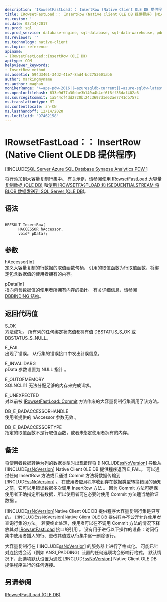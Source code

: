 ```yaml
---
description: 'IRowsetFastLoad：： InsertRow (Native Client OLE DB 提供程序) '
title: IRowsetFastLoad：： InsertRow (Native Client OLE DB 提供程序) |Microsoft Docs
ms.custom: ''
ms.date: 03/14/2017
ms.prod: sql
ms.prod_service: database-engine, sql-database, sql-data-warehouse, pdw
ms.reviewer: ''
ms.technology: native-client
ms.topic: reference
apiname:
- IRowsetFastLoad::InsertRow (OLE DB)
apitype: COM
helpviewer_keywords:
- InsertRow method
ms.assetid: 594d3461-34d2-41e7-8ad4-bd2753601ab6
author: markingmyname
ms.author: maghan
monikerRange: '>=aps-pdw-2016||=azuresqldb-current||=azure-sqldw-latest||>=sql-server-2016||>=sql-server-linux-2017||=azuresqldb-mi-current'
ms.openlocfilehash: 633e9d77a30dae3b140a4b4cf6f8ff36daf402a6
ms.sourcegitcommit: 1a544cf4dd2720b124c3697d1e62ae7741db757c
ms.translationtype: MT
ms.contentlocale: zh-CN
ms.lasthandoff: 12/14/2020
ms.locfileid: "97462158"
---
```

# <a name="irowsetfastloadinsertrow-native-client-ole-db-provider"></a>IRowsetFastLoad：： InsertRow (Native Client OLE DB 提供程序) 
[!INCLUDE[SQL Server Azure SQL Database Synapse Analytics PDW ](../../includes/applies-to-version/sql-asdb-asdbmi-asa-pdw.md)]

  将行添加到大容量复制行集中。 有关示例，请参阅[使用 IRowsetFastLoad 大容量复制数据 (OLE DB)](../../relational-databases/native-client-ole-db-how-to/bulk-copy-data-using-irowsetfastload-ole-db.md) 和[使用 IROWSETFASTLOAD 和 ISEQUENTIALSTREAM 将 BLOB 数据发送到 SQL Server (OLE DB)](../../relational-databases/native-client-ole-db-how-to/send-blob-data-to-sql-server-using-irowsetfastload-and-isequentialstream-ole-db.md)。  
  
## <a name="syntax"></a>语法  
  
```  
  
HRESULT InsertRow(  
      HACCESSOR hAccessor,  
      void* pData);  
```  
  
## <a name="arguments"></a>参数  
  hAccessor[in]  
 定义大容量复制的行数据的取值函数句柄。 引用的取值函数为行取值函数，将绑定包含数据值的使用者拥有的内存。  
  
  pData[in]  
 指向包含数据值的使用者所拥有内存的指针。 有关详细信息，请参阅 [DBBINDING 结构](/previous-versions/windows/desktop/ms716845(v=vs.85))。  
  
## <a name="return-code-values"></a>返回代码值  
 S_OK  
 方法成功。 所有列的任何绑定状态值都具有值 DBSTATUS_S_OK 或 DBSTATUS_S_NULL。  
  
 E_FAIL  
 出现了错误。 从行集的错误接口中发出错误信息。  
  
 E_INVALIDARG  
 pData 参数设置为 NULL 指针  。  
  
 E_OUTOFMEMORY  
 SQLNCLI11 无法分配足够的内存来完成请求。  
  
 E_UNEXPECTED  
 对以前被 [IRowsetFastLoad::Commit](../../relational-databases/native-client-ole-db-interfaces/irowsetfastload-commit-ole-db.md) 方法作废的大容量复制行集调用了该方法。  
  
 DB_E_BADACCESSORHANDLE  
 使用者提供的 hAccessor 参数无效  。  
  
 DB_E_BADACCESSORTYPE  
 指定的取值函数不是行取值函数，或者未指定使用者拥有的内存。  
  
## <a name="remarks"></a>备注  
 将使用者数据转换为列的数据类型时出现错误将 [!INCLUDE[ssNoVersion](../../includes/ssnoversion-md.md)] 导致从 [!INCLUDE[ssNoVersion](../../includes/ssnoversion-md.md)] Native Client OLE DB 提供程序返回 E_FAIL。 可以通过任何 InsertRow 方法或只通过 Commit 方法将数据传输到 [!INCLUDE[ssNoVersion](../../includes/ssnoversion-md.md)]   。 在使用者应用程序收到存在数据类型转换错误的通知之前，它可以用错误数据多次调用 InsertRow 方法  。 因为 Commit 方法可确保使用者正确指定所有数据，所以使用者可在必要时使用 Commit 方法适当地验证数据   。  
  
 [!INCLUDE[ssNoVersion](../../includes/ssnoversion-md.md)]Native Client OLE DB 提供程序大容量复制行集是只写的。 [!INCLUDE[ssNoVersion](../../includes/ssnoversion-md.md)]Native Client OLE DB 提供程序不公开允许使用者查询行集的方法。 若要终止处理，使用者可以在不调用 Commit 方法的情况下释放其对 [IRowsetFastLoad](../../relational-databases/native-client-ole-db-interfaces/irowsetfastload-ole-db.md) 接口的引用  。 没有用于进行以下操作的设备：访问行集中使用者插入的行、更改其值或从行集中逐一删除该行。  
  
 大容量复制行在 [!INCLUDE[ssNoVersion](../../includes/ssnoversion-md.md)] 的服务器上进行了格式化。 可能已针对连接或会话（例如 ANSI_PADDING）设置的任何选项均会影响行格式。 默认情况下，此选项默认设置为通过 [!INCLUDE[ssNoVersion](../../includes/ssnoversion-md.md)] Native Client OLE DB 提供程序进行的任何连接。  
  
## <a name="see-also"></a>另请参阅  
 [IRowsetFastLoad &#40;OLE DB&#41;](../../relational-databases/native-client-ole-db-interfaces/irowsetfastload-ole-db.md)  
  

